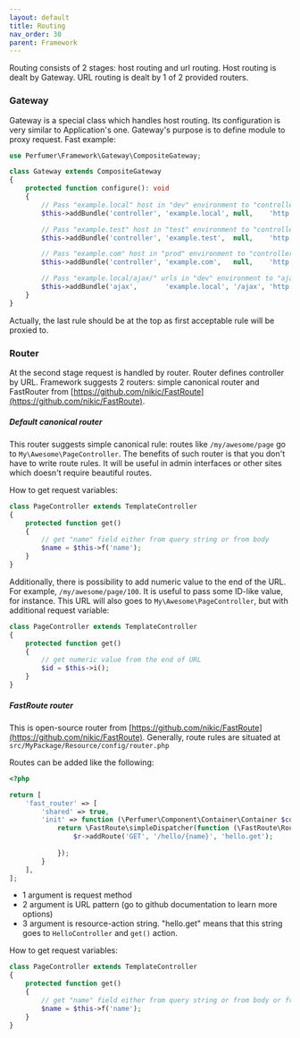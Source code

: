 ```yaml
---
layout: default
title: Routing
nav_order: 30
parent: Framework
---
```


Routing consists of 2 stages: host routing and url routing.
Host routing is dealt by Gateway.
URL routing is dealt by 1 of 2 provided routers.

### Gateway

Gateway is a special class which handles host routing.
Its configuration is very similar to Application's one.
Gateway's purpose is to define module to proxy request.
Fast example:

```php
use Perfumer\Framework\Gateway\CompositeGateway;

class Gateway extends CompositeGateway
{
    protected function configure(): void
    {
        // Pass "example.local" host in "dev" environment to "controller" module
        $this->addBundle('controller', 'example.local', null,    'http', 'dev');

        // Pass "example.test" host in "test" environment to "controller" module
        $this->addBundle('controller', 'example.test',  null,    'http', 'test');

        // Pass "example.com" host in "prod" environment to "controller" module
        $this->addBundle('controller', 'example.com',   null,    'http', 'prod');

        // Pass "example.local/ajax/" urls in "dev" environment to "ajax" module
        $this->addBundle('ajax',       'example.local', '/ajax', 'http', 'dev');
    }
}
```

Actually, the last rule should be at the top as first acceptable rule will be proxied to.

### Router

At the second stage request is handled by router. Router defines controller by URL.
Framework suggests 2 routers: simple canonical router and FastRouter from [https://github.com/nikic/FastRoute](https://github.com/nikic/FastRoute).

##### Default canonical router

This router suggests simple canonical rule: routes like `/my/awesome/page` go to `My\Awesome\PageController`.
The benefits of such router is that you don't have to write route rules.
It will be useful in admin interfaces or other sites which doesn't require beautiful routes.

How to get request variables:

```php
class PageController extends TemplateController
{
    protected function get()
    {
        // get "name" field either from query string or from body
        $name = $this->f('name');
    }
}
```

Additionally, there is possibility to add numeric value to the end of the URL.
For example, `/my/awesome/page/100`.
It is useful to pass some ID-like value, for instance.
This URL will also goes to `My\Awesome\PageController`, but with additional request variable:

```php
class PageController extends TemplateController
{
    protected function get()
    {
        // get numeric value from the end of URL
        $id = $this->i();
    }
}
```

##### FastRoute router

This is open-source router from [https://github.com/nikic/FastRoute](https://github.com/nikic/FastRoute).
Generally, route rules are situated at `src/MyPackage/Resource/config/router.php`

Routes can be added like the following:

```php
<?php

return [
    'fast_router' => [
        'shared' => true,
        'init' => function (\Perfumer\Component\Container\Container $container) {
            return \FastRoute\simpleDispatcher(function (\FastRoute\RouteCollector $r) {
                $r->addRoute('GET', '/hello/{name}', 'hello.get');
               
            });
        }
    ],
];
```

- 1 argument is request method
- 2 argument is URL pattern (go to github documentation to learn more options)
- 3 argument is resource-action string. "hello.get" means that this string goes to `HelloController` and `get()` action.

How to get request variables:

```php
class PageController extends TemplateController
{
    protected function get()
    {
        // get "name" field either from query string or from body or from pattern
        $name = $this->f('name');
    }
}
```